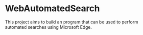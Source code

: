 # WebAutomatedSearch
This project aims to build an program that can be used to perform automated searches using Microsoft Edge.
